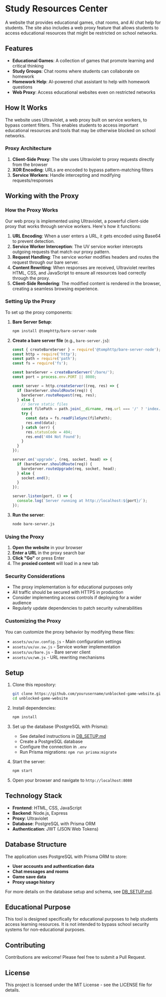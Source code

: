 # Study Resources Center

A website that provides educational games, chat rooms, and AI chat help for students. The site also includes a web proxy feature that allows students to access educational resources that might be restricted on school networks.

## Features

- **Educational Games**: A collection of games that promote learning and critical thinking
- **Study Groups**: Chat rooms where students can collaborate on homework
- **Homework Help**: AI-powered chat assistant to help with homework questions
- **Web Proxy**: Access educational websites even on restricted networks

## How It Works

The website uses Ultraviolet, a web proxy built on service workers, to bypass content filters. This enables students to access important educational resources and tools that may be otherwise blocked on school networks.

### Proxy Architecture

1. **Client-Side Proxy**: The site uses Ultraviolet to proxy requests directly from the browser
2. **XOR Encoding**: URLs are encoded to bypass pattern-matching filters
3. **Service Workers**: Handle intercepting and modifying requests/responses

## Working with the Proxy

### How the Proxy Works

Our web proxy is implemented using Ultraviolet, a powerful client-side proxy that works through service workers. Here's how it functions:

1. **URL Encoding**: When a user enters a URL, it gets encoded using Base64 to prevent detection.
2. **Service Worker Interception**: The UV service worker intercepts outgoing requests that match our proxy pattern.
3. **Request Handling**: The service worker modifies headers and routes the request through our bare server.
4. **Content Rewriting**: When responses are received, Ultraviolet rewrites HTML, CSS, and JavaScript to ensure all resources load correctly through the proxy.
5. **Client-Side Rendering**: The modified content is rendered in the browser, creating a seamless browsing experience.

### Setting Up the Proxy

To set up the proxy components:

1. **Bare Server Setup**:
   ```bash
   npm install @tomphttp/bare-server-node
   ```

2. **Create a bare server file** (e.g., `bare-server.js`):
   ```javascript
   const { createBareServer } = require('@tomphttp/bare-server-node');
   const http = require('http');
   const path = require('path');
   const fs = require('fs');
   
   const bareServer = createBareServer('/bare/');
   const port = process.env.PORT || 8080;
   
   const server = http.createServer((req, res) => {
     if (bareServer.shouldRoute(req)) {
       bareServer.routeRequest(req, res);
     } else {
       // Serve static files
       const filePath = path.join(__dirname, req.url === '/' ? 'index.html' : req.url);
       try {
         const data = fs.readFileSync(filePath);
         res.end(data);
       } catch (err) {
         res.statusCode = 404;
         res.end('404 Not Found');
       }
     }
   });
   
   server.on('upgrade', (req, socket, head) => {
     if (bareServer.shouldRoute(req)) {
       bareServer.routeUpgrade(req, socket, head);
     } else {
       socket.end();
     }
   });
   
   server.listen(port, () => {
     console.log(`Server running at http://localhost:${port}/`);
   });
   ```

3. **Run the server**:
   ```bash
   node bare-server.js
   ```

### Using the Proxy

1. **Open the website** in your browser
2. **Enter a URL** in the proxy search bar
3. **Click "Go"** or press Enter
4. The **proxied content** will load in a new tab

### Security Considerations

- The proxy implementation is for educational purposes only
- All traffic should be secured with HTTPS in production
- Consider implementing access controls if deploying for a wider audience
- Regularly update dependencies to patch security vulnerabilities

### Customizing the Proxy

You can customize the proxy behavior by modifying these files:

- `assets/uv/uv.config.js` - Main configuration settings
- `assets/uv/uv.sw.js` - Service worker implementation
- `assets/uv/bare.js` - Bare server client
- `assets/uv/wm.js` - URL rewriting mechanisms

## Setup

1. Clone this repository:
   ```bash
   git clone https://github.com/yourusername/unblocked-game-website.git
   cd unblocked-game-website
   ```

2. Install dependencies:
   ```bash
   npm install
   ```

3. Set up the database (PostgreSQL with Prisma):
   - See detailed instructions in [DB_SETUP.md](DB_SETUP.md)
   - Create a PostgreSQL database
   - Configure the connection in `.env`
   - Run Prisma migrations: `npm run prisma:migrate`

4. Start the server:
   ```bash
   npm start
   ```

5. Open your browser and navigate to `http://localhost:8080`

## Technology Stack

- **Frontend**: HTML, CSS, JavaScript
- **Backend**: Node.js, Express
- **Proxy**: Ultraviolet
- **Database**: PostgreSQL with Prisma ORM
- **Authentication**: JWT (JSON Web Tokens)

## Database Structure

The application uses PostgreSQL with Prisma ORM to store:

- **User accounts and authentication data**
- **Chat messages and rooms**
- **Game save data**
- **Proxy usage history**

For more details on the database setup and schema, see [DB_SETUP.md](DB_SETUP.md).

## Educational Purpose

This tool is designed specifically for educational purposes to help students access learning resources. It is not intended to bypass school security systems for non-educational purposes.

## Contributing

Contributions are welcome! Please feel free to submit a Pull Request.

## License

This project is licensed under the MIT License - see the LICENSE file for details.